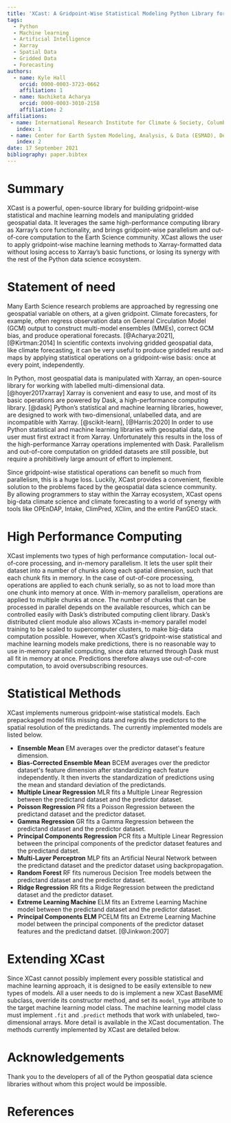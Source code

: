 ```yaml
---
title: 'XCast: A Gridpoint-Wise Statistical Modeling Python Library for the Earth Sciences'
tags:
  - Python
  - Machine learning 
  - Artificial Intelligence
  - Xarray 
  - Spatial Data
  - Gridded Data 
  - Forecasting 
authors:
  - name: Kyle Hall
    orcid: 0000-0003-3723-0662
    affiliation: 1
  - name: Nachiketa Acharya
    orcid: 0000-0003-3010-2158
    affiliation: 2
affiliations:
 - name: International Research Institute for Climate & Society, Columbia University
   index: 1
 - name: Center for Earth System Modeling, Analysis, & Data (ESMAD), Department of Meteorology and Atmospheric Science, The Pennsylvania State University
   index: 2
date: 17 September 2021
bibliography: paper.bibtex
---
```


# Summary

XCast is a powerful, open-source library for building gridpoint-wise statistical and machine learning models and manipulating gridded geospatial data. It leverages the same high-performance computing library as Xarray’s core functionality, and brings gridpoint-wise parallelism and out-of-core computation to the Earth Science community. XCast allows the user to apply gridpoint-wise machine learning methods to Xarray-formatted data without losing access to Xarray’s basic functions, or losing its synergy with the rest of the Python data science ecosystem. 



# Statement of need

Many Earth Science research problems are approached by regressing one geospatial variable on others, at a given gridpoint. Climate forecasters, for example, often regress observation data on General Circulation Model (GCM) output to construct multi-model ensembles (MMEs), correct GCM bias, and produce operational forecasts. [@Acharya:2021], [@Kirtman:2014]  In scientific contexts involving gridded geospatial data, like climate forecasting, it can be very useful to produce gridded results and maps by applying statistical operations on a gridpoint-wise basis: once at every point, independently.  

In Python, most geospatial data is manipulated with Xarray, an open-source library for working with labelled multi-dimensional data. [@hoyer2017xarray] Xarray is convenient and easy to use, and most of its basic operations are powered by Dask, a high-performance computing library. [@dask] Python’s statistical and machine learning libraries, however, are designed to work with two-dimensional, unlabelled data, and are incompatible with Xarray. [@scikit-learn], [@Harris:2020] In order to use Python statistical and machine learning libraries with geospatial data, the user must first extract it from Xarray. Unfortunately this results in the loss of the high-performance Xarray operations implemented with Dask. Parallelism and out-of-core computation on gridded datasets are still possible, but require a prohibitively large amount of effort to implement.

Since gridpoint-wise statistical operations can benefit so much from parallelism, this is a huge loss. Luckily, XCast provides a convenient, flexible solution to the problems faced by the geospatial data science community. By allowing programmers to stay within the Xarray ecosystem, XCast opens big-data climate science and climate forecasting to a world of synergy with tools like OPEnDAP, Intake, ClimPred, XClim, and the entire PanGEO stack.  


# High Performance Computing

XCast implements two types of high performance computation- local out-of-core processing, and in-memory parallelism. It lets the user split their dataset into a number of chunks along each spatial dimension, such that each chunk fits in memory. In the case of out-of-core processing, operations are applied to each chunk serially, so as not to load more than one chunk into memory at once.  With in-memory parallelism, operations are applied to multiple chunks at once. The number of chunks that can be processed in parallel depends on the available resources, which can be controlled easily with Dask’s distributed computing client library. Dask’s distributed client module also allows XCasts in-memory parallel model training to be scaled to supercomputer clusters, to make big-data computation possible. However, when XCast’s gridpoint-wise statistical and machine learning models make predictions, there is no reasonable way to use in-memory parallel computing, since data returned through Dask must all fit in memory at once. Predictions therefore always use out-of-core computation, to avoid oversubscribing resources. 

# Statistical Methods 
XCast implements numerous gridpoint-wise statistical models. Each prepackaged model fills missing data and regrids the predictors to the spatial resolution of the predictands. The currently implemented models are listed below. 

* **Ensemble Mean** EM averages over the predictor dataset's feature dimension. 
* **Bias-Corrected Ensemble Mean** BCEM averages over the predictor dataset's feature dimension after standardizing each feature independently. It then inverts the standardization of predictions using the mean and standard deviation of the predictands. 
* **Multiple Linear Regression** MLR fits a Multiple Linear Regression between the predictand dataset and the predictor dataset. 
* **Poisson Regression** PR fits a Poisson Regression between the predictand dataset and the predictor dataset. 
* **Gamma Regression** GR fits a Gamma Regression between the predictand dataset and the predictor dataset. 
* **Principal Components Regression** PCR fits a Multiple Linear Regression between the principal components of the predictor dataset features and the predictand datset. 
* **Multi-Layer Perceptron** MLP fits an Artificial Neural Network between the predictand dataset and the predictor dataset using backpropagation. 
* **Random Forest** RF fits numerous Decision Tree models between the predictand dataset and the predictor dataset.
* **Ridge Regression**  RR fits a Ridge Regression between the predictand dataset and the predictor dataset. 
* **Extreme Learning Machine** ELM fits an Extreme Learning Machine model between the predictand dataset and the predictor dataset.
* **Principal Components ELM** PCELM  fits an Extreme Learning Machine model between the principal components of the predictor dataset features and the predictand datset. [@Jinkwon:2007]

# Extending XCast 

Since XCast cannot possibly implement every possible statistical and machine learning approach, it is designed to be easily extensible to new types of models. All a user needs to do is implement a new XCast BaseMME subclass, override its constructor method, and set its `model_type` attribute to the target machine learning model class. The machine learning model class must implement `.fit` and `.predict` methods that work with unlabeled, two-dimensional arrays. More detail is available in the XCast documentation. The methods currently implemented by XCast are detailed below. 


# Acknowledgements

Thank you to the developers of all of the Python geospatial data science libraries without whom this project would be impossible.

# References 
